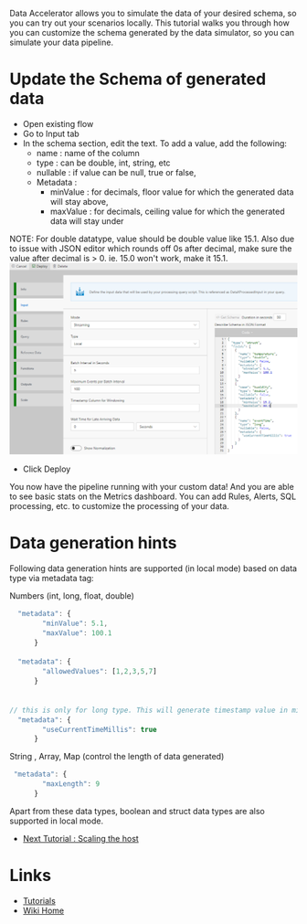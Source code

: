 Data Accelerator allows you to simulate the data of your desired schema, so you can try out your scenarios locally. This tutorial walks you through how you can customize the schema generated by the data simulator, so you can simulate your data pipeline.
 
# Update the Schema of generated data

 - Open existing flow
 - Go to Input tab
 - In the schema section, edit the text.  To add a value, add the following:
    - name : name of the column
    - type : can be double, int, string, etc
    - nullable : if value can be null, true or false,
    - Metadata :  
      - minValue : for decimals, floor value for which the generated data will stay above,
      - maxValue : for decimals, ceiling value for which the generated data will stay under

NOTE: For double datatype, value should be double value like 15.1. Also due to issue with JSON editor which rounds off 0s after decimal, make sure the value after decimal is > 0. ie. 15.0 won't work, make it 15.1.
	![Flow Schema](./tutorials/images/Tutorial1-5.png)

 - Click Deploy
	
You now have the pipeline running with your custom data! And you are able to see basic stats on the Metrics dashboard. You can add Rules, Alerts, SQL processing, etc. to customize the processing of your data.  

# Data generation hints

Following data generation hints are supported (in local mode) based on data type via metadata tag:

Numbers (int, long, float, double)

```javascript
  "metadata": {
        "minValue": 5.1,
        "maxValue": 100.1
      }

  "metadata": {
        "allowedValues": [1,2,3,5,7]
      }


// this is only for long type. This will generate timestamp value in milliseconds
  "metadata": {
        "useCurrentTimeMillis": true
      }
```

String , Array, Map (control the length of data generated)
```javascript
 "metadata": {
        "maxLength": 9
      }
```
Apart from these data types, boolean and struct data types are also supported in local mode.

* [Next Tutorial : Scaling the host](https://github.com/Microsoft/data-accelerator/wiki/Local-Tutorial-Scaling-the-docker-host)

# Links
* [Tutorials](Tutorials)
* [Wiki Home](Home) 